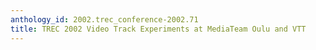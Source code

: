 ```yaml
---
anthology_id: 2002.trec_conference-2002.71
title: TREC 2002 Video Track Experiments at MediaTeam Oulu and VTT
---
```

